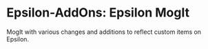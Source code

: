 # Epsilon-AddOns: Epsilon MogIt


MogIt with various changes and additions to reflect custom items on Epsilon.
